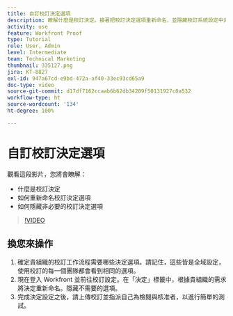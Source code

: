 ```yaml
---
title: 自訂校訂決定選項
description: 瞭解什麼是校訂決定。接著把校訂決定選項重新命名，並隱藏校訂系統設定中非必要的選項。
activity: use
feature: Workfront Proof
type: Tutorial
role: User, Admin
level: Intermediate
team: Technical Marketing
thumbnail: 335127.png
jira: KT-8827
exl-id: 947a67cd-e9bd-472a-af40-33ec93cd65a9
doc-type: video
source-git-commit: d17df7162ccaab6b62db34209f50131927c0a532
workflow-type: ht
source-wordcount: '134'
ht-degree: 100%

---
```


# 自訂校訂決定選項

觀看這段影片，您將會瞭解：

* 什麼是校訂決定
* 如何重新命名校訂決定選項
* 如何隱藏非必要的校訂決定選項

>[!VIDEO](https://video.tv.adobe.com/v/3444660/?quality=12&learn=on&enablevpops&captions=chi_hant)

## 換您來操作

1. 確定貴組織的校訂工作流程需要哪些決定選項。請記住，這些皆是全域設定，使用校訂的每一個團隊都會看到相同的選項。
1. 現在登入 Workfront 並前往校訂設定。在「決定」標籤中，根據貴組織的需求將決定重新命名。隱藏不需要的選項。
1. 完成決定設定之後，請上傳校訂並指派自己為檢閱與核准者，以進行簡單的測試。


<!--
Lean More URLs
-->
